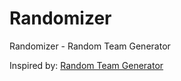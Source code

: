 # Randomizer
Randomizer - Random Team Generator

Inspired by: [Random Team Generator](https://www.jamestease.co.uk/team-generator/)
